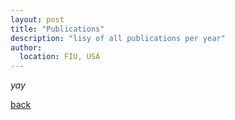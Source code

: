 ```yaml
---
layout: post
title: "Publications"
description: "lisy of all publications per year"
author:
  location: FIU, USA
---
```


_yay_

[back](/)

